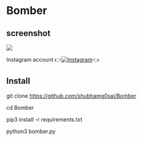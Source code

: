 # Bomber

## screenshot
![ ](https://raw.githubusercontent.com/shubhamg0sai/Bomber/master/Screenshot_20200927_205446.jpg)


Instagram account
👉[![Instagram  ](https://img.shields.io/badge/INSTAGRAM-FOLLOW-red?style=for-the-badge&logo=instagram)](https://www.instagram.com/shubhamg0sai)👈


## Install

git clone https://github.com/shubhamg0sai/Bomber

cd Bomber

pip3 install -r requirements.txt

python3 bomber.py
